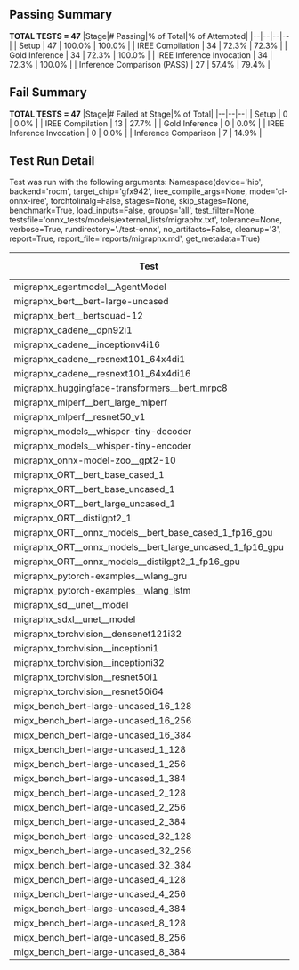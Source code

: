 ## Passing Summary

**TOTAL TESTS = 47**
|Stage|# Passing|% of Total|% of Attempted|
|--|--|--|--|
| Setup | 47 | 100.0% | 100.0% |
| IREE Compilation | 34 | 72.3% | 72.3% |
| Gold Inference | 34 | 72.3% | 100.0% |
| IREE Inference Invocation | 34 | 72.3% | 100.0% |
| Inference Comparison (PASS) | 27 | 57.4% | 79.4% |
## Fail Summary

**TOTAL TESTS = 47**
|Stage|# Failed at Stage|% of Total|
|--|--|--|
| Setup | 0 | 0.0% |
| IREE Compilation | 13 | 27.7% |
| Gold Inference | 0 | 0.0% |
| IREE Inference Invocation | 0 | 0.0% |
| Inference Comparison | 7 | 14.9% |
## Test Run Detail
Test was run with the following arguments:
Namespace(device='hip', backend='rocm', target_chip='gfx942', iree_compile_args=None, mode='cl-onnx-iree', torchtolinalg=False, stages=None, skip_stages=None, benchmark=True, load_inputs=False, groups='all', test_filter=None, testsfile='onnx_tests/models/external_lists/migraphx.txt', tolerance=None, verbose=True, rundirectory='./test-onnx', no_artifacts=False, cleanup='3', report=True, report_file='reports/migraphx.md', get_metadata=True)

| Test | Exit Status | Mean Benchmark Time (ms) | Notes |
|--|--|--|--|
| migraphx_agentmodel__AgentModel | compilation | None | |
| migraphx_bert__bert-large-uncased | PASS | 19.01356695531364 | |
| migraphx_bert__bertsquad-12 | compilation | None | |
| migraphx_cadene__dpn92i1 | compilation | None | |
| migraphx_cadene__inceptionv4i16 | compilation | None | |
| migraphx_cadene__resnext101_64x4di1 | compilation | None | |
| migraphx_cadene__resnext101_64x4di16 | compilation | None | |
| migraphx_huggingface-transformers__bert_mrpc8 | PASS | 7.2484002037799025 | |
| migraphx_mlperf__bert_large_mlperf | Numerics | 26.248872961822112 | |
| migraphx_mlperf__resnet50_v1 | PASS | 5.223651831018396 | |
| migraphx_models__whisper-tiny-decoder | PASS | 43.719067392885336 | |
| migraphx_models__whisper-tiny-encoder | Numerics | 46.966497997830935 | |
| migraphx_onnx-model-zoo__gpt2-10 | compilation | None | |
| migraphx_ORT__bert_base_cased_1 | PASS | 110.8055073855212 | |
| migraphx_ORT__bert_base_uncased_1 | PASS | 110.43956699884599 | |
| migraphx_ORT__bert_large_uncased_1 | PASS | 475.96447250301327 | |
| migraphx_ORT__distilgpt2_1 | PASS | 59.717493641073816 | |
| migraphx_ORT__onnx_models__bert_base_cased_1_fp16_gpu | Numerics | 65.12419205815108 | |
| migraphx_ORT__onnx_models__bert_large_uncased_1_fp16_gpu | Numerics | 273.3050584469715 | |
| migraphx_ORT__onnx_models__distilgpt2_1_fp16_gpu | Numerics | 34.10933114124447 | |
| migraphx_pytorch-examples__wlang_gru | PASS | 18.55051806858247 | |
| migraphx_pytorch-examples__wlang_lstm | PASS | 9.30287420637609 | |
| migraphx_sd__unet__model | import_model | None | |
| migraphx_sdxl__unet__model | import_model | None | |
| migraphx_torchvision__densenet121i32 | compilation | None | |
| migraphx_torchvision__inceptioni1 | PASS | 4.889949812636352 | |
| migraphx_torchvision__inceptioni32 | compilation | None | |
| migraphx_torchvision__resnet50i1 | compilation | None | |
| migraphx_torchvision__resnet50i64 | compilation | None | |
| migx_bench_bert-large-uncased_16_128 | PASS | 32.82026445429602 | |
| migx_bench_bert-large-uncased_16_256 | PASS | 57.873084802445696 | |
| migx_bench_bert-large-uncased_16_384 | Numerics | 72.55040963257973 | |
| migx_bench_bert-large-uncased_1_128 | PASS | 12.064591669878729 | |
| migx_bench_bert-large-uncased_1_256 | PASS | 12.42024224378507 | |
| migx_bench_bert-large-uncased_1_384 | PASS | 19.18556819657317 | |
| migx_bench_bert-large-uncased_2_128 | PASS | 12.791270815751536 | |
| migx_bench_bert-large-uncased_2_256 | PASS | 13.494094829704705 | |
| migx_bench_bert-large-uncased_2_384 | PASS | 21.00177191761134 | |
| migx_bench_bert-large-uncased_32_128 | PASS | 68.10177667163467 | |
| migx_bench_bert-large-uncased_32_256 | PASS | 101.5627539059746 | |
| migx_bench_bert-large-uncased_32_384 | Numerics | 143.29724260023795 | |
| migx_bench_bert-large-uncased_4_128 | PASS | 14.393114353582376 | |
| migx_bench_bert-large-uncased_4_256 | PASS | 17.45912890168611 | |
| migx_bench_bert-large-uncased_4_384 | PASS | 26.38590117351635 | |
| migx_bench_bert-large-uncased_8_128 | PASS | 20.120178000347334 | |
| migx_bench_bert-large-uncased_8_256 | PASS | 27.19460775775727 | |
| migx_bench_bert-large-uncased_8_384 | PASS | 40.38028417419934 | |
